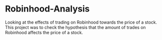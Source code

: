 # Robinhood-Analysis
Looking at the effects of trading on Robinhood towards the price of a stock.
This project was to check the hypothesis that the amount of trades on Robinhood affects the price of a stock.

